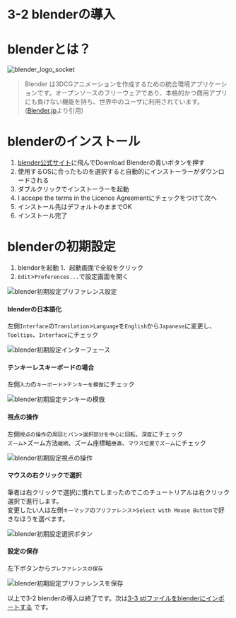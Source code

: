 # 3-2 blenderの導入
# blenderとは？  
![blender_logo_socket](https://user-images.githubusercontent.com/81402033/122319391-89743500-cf5b-11eb-8c16-8e6cd646870a.png)

>Blender は3DCGアニメーションを作成するための統合環境アプリケーションです。オープンソースのフリーウェアであり、本格的かつ商用アプリにも負けない機能を持ち、世界中のユーザに利用されています。([Blender.jp](https://blender.jp/)より引用)
# blenderのインストール
1. [blender公式サイト](https://www.blender.org/)に飛んでDownload Blenderの青いボタンを押す  
1. 使用するOSに合ったものを選択すると自動的にインストーラーがダウンロードされる  
1. ダブルクリックでインストーラーを起動  
1. I accepe the terms in the Licence Agreementにチェックをつけて次へ  
1. インストール先はデフォルトのままでOK  
1. インストール完了  

# blenderの初期設定
1. blenderを起動
1．起動画面で全般をクリック
1. `Edit`>`Preferences...`で設定画面を開く  

![blender初期設定プリファレンス設定](https://user-images.githubusercontent.com/81402033/122319035-fdfaa400-cf5a-11eb-98be-c5cfc1147b04.jpg)

#### blenderの日本語化
左側`Interface`の`Translation`>`Language`を`English`から`Japanese`に変更し、`Tooltips`、`Interface`にチェック  

![blender初期設定インターフェース](https://user-images.githubusercontent.com/81402033/122317825-179aec00-cf59-11eb-8c54-e2ae96fb2cbc.jpg)

#### テンキーレスキーボードの場合
左側`入力`の`キーボード`>`テンキーを模倣`にチェック  

![blender初期設定テンキーの模倣](https://user-images.githubusercontent.com/81402033/122317986-58930080-cf59-11eb-8e20-ce2273c0f258.jpg)

#### 視点の操作  
左側`視点の操作`の`周回とパン`>`選択部分を中心に回転`、`深度`にチェック  
`ズーム`>ズーム方法`継続`、ズーム座標軸`垂直`、`マウス位置でズーム`にチェック  

![blender初期設定視点の操作](https://user-images.githubusercontent.com/81402033/122318104-88da9f00-cf59-11eb-991c-a87ae839a77f.jpg)

#### マウスの右クリックで選択  
筆者は右クリックで選択に慣れてしまったのでこのチュートリアルは右クリック選択で進行します。  
変更したい人は左側`キーマップ`の`プリファレンス`>`Select with Mouse Button`で好きなほうを選べます。  

![blender初期設定選択ボタン](https://user-images.githubusercontent.com/81402033/122318256-b9223d80-cf59-11eb-9e5e-5790a4b84ad6.jpg)

#### 設定の保存
左下ボタンから`プレファレンスの保存`

![blender初期設定プリファレンスを保存](https://user-images.githubusercontent.com/81402033/122318501-1918e400-cf5a-11eb-80f4-7cba8123bae1.jpg)

以上で3-2 blenderの導入は終了です。次は[3-3 stlファイルをblenderにインポートする](https://github.com/JSAE-ARCHIVES/MOD-Tutorial/blob/main/3%E7%AB%A0%203D%E3%83%A2%E3%83%87%E3%83%AB%E3%81%AE%E4%BD%9C%E6%88%90/3-3%20stl%E3%83%95%E3%82%A1%E3%82%A4%E3%83%AB%E3%82%92blender%E3%81%AB%E3%82%A4%E3%83%B3%E3%83%9D%E3%83%BC%E3%83%88%E3%81%99%E3%82%8B.md)
です。
